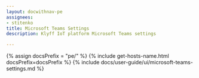 ```yaml
---
layout: docwithnav-pe
assignees:
- stitenko
title: Microsoft Teams Settings
description: Klyff IoT platform Microsoft Teams settings

---
```


{% assign docsPrefix = "pe/" %}
{% include get-hosts-name.html docsPrefix=docsPrefix %}
{% include docs/user-guide/ui/microsoft-teams-settings.md %}